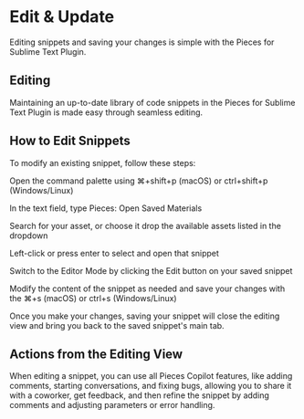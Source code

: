 # Edit & Update

Editing snippets and saving your changes is simple with the Pieces for Sublime Text Plugin.

## Editing

Maintaining an up-to-date library of code snippets in the Pieces for Sublime Text Plugin is made easy through seamless editing.

## How to Edit Snippets

To modify an existing snippet, follow these steps:

Open the command palette using ⌘+shift+p (macOS) or ctrl+shift+p (Windows/Linux)

In the text field, type Pieces: Open Saved Materials

Search for your asset, or choose it drop the available assets listed in the dropdown

Left-click or press enter to select and open that snippet

Switch to the Editor Mode by clicking the Edit button on your saved snippet

Modify the content of the snippet as needed and save your changes with the ⌘+s (macOS) or ctrl+s (Windows/Linux)



Once you make your changes, saving your snippet will close the editing view and bring you back to the saved snippet's main tab.

## Actions from the Editing View

When editing a snippet, you can use all Pieces Copilot features, like adding comments, starting conversations, and fixing bugs, allowing you to share it with a coworker, get feedback, and then refine the snippet by adding comments and adjusting parameters or error handling.

